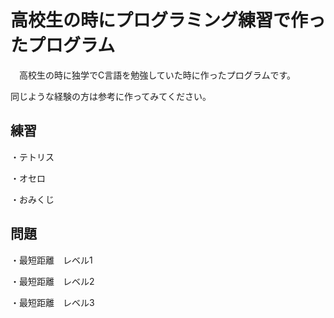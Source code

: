 # 高校生の時にプログラミング練習で作ったプログラム

　高校生の時に独学でC言語を勉強していた時に作ったプログラムです。
 
 同じような経験の方は参考に作ってみてください。

## 練習
・テトリス

・オセロ

・おみくじ

## 問題
・最短距離　レベル1

・最短距離　レベル2

・最短距離　レベル3
